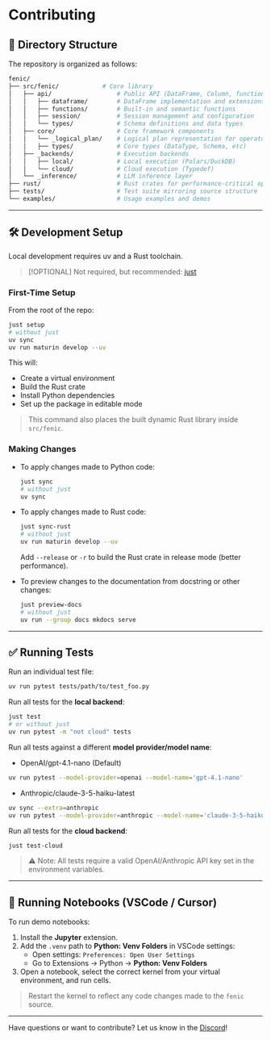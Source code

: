 # Contributing

## 📁 Directory Structure

The repository is organized as follows:

```bash
fenic/
├── src/fenic/            # Core library
│   ├── api/                  # Public API (DataFrame, Column, functions, session)
│   │   ├── dataframe/        # DataFrame implementation and extensions
│   │   ├── functions/        # Built-in and semantic functions
│   │   ├── session/          # Session management and configuration
│   │   └── types/            # Schema definitions and data types
│   ├── core/                 # Core framework components
│   │   └── _logical_plan/    # Logical plan representation for operators
│   │   ├── types/            # Core types (DataType, Schema, etc)
│   ├── _backends/            # Execution backends
│   │   ├── local/            # Local execution (Polars/DuckDB)
│   │   └── cloud/            # Cloud execution (Typedef)
│   └── _inference/           # LLM inference layer
├── rust/                     # Rust crates for performance-critical operations
├── tests/                    # Test suite mirroring source structure
└── examples/                 # Usage examples and demos
```

---

## 🛠️ Development Setup

Local development requires uv and a Rust toolchain.

> [!OPTIONAL]
> Not required, but recommended: [just](https://just.systems/)

### First-Time Setup

From the root of the repo:

```bash
just setup
# without just
uv sync
uv run maturin develop --uv
```

This will:

- Create a virtual environment
- Build the Rust crate
- Install Python dependencies
- Set up the package in editable mode

> This command also places the built dynamic Rust library inside `src/fenic`.

### Making Changes

- To apply changes made to Python code:

  ```bash
  just sync
  # without just
  uv sync
  ```

- To apply changes made to Rust code:

  ```bash
  just sync-rust
  # without just
  uv run maturin develop --uv
  ```

  Add `--release` or `-r` to build the Rust crate in release mode (better performance).

- To preview changes to the documentation from docstring or other changes:

  ```bash
  just preview-docs
  # without just
  uv run --group docs mkdocs serve
  ```

---

## ✅ Running Tests

Run an individual test file:

```bash
uv run pytest tests/path/to/test_foo.py
```

Run all tests for the **local backend**:

```bash
just test
# or without just
uv run pytest -m "not cloud" tests
```

Run all tests against a different **model provider/model name**:

- OpenAI/gpt-4.1-nano (Default)

```bash
uv run pytest --model-provider=openai --model-name='gpt-4.1-nano'
```

- Anthropic/claude-3-5-haiku-latest

```bash
uv sync --extra=anthropic
uv run pytest --model-provider=anthropic --model-name='claude-3-5-haiku-latest'
```

Run all tests for the **cloud backend**:

```bash
just test-cloud
```

> ⚠️ Note: All tests require a valid OpenAI/Anthropic API key set in the environment variables.

---

## 📓 Running Notebooks (VSCode / Cursor)

To run demo notebooks:

1. Install the **Jupyter** extension.
2. Add the `.venv` path to **Python: Venv Folders** in VSCode settings:
   - Open settings: `Preferences: Open User Settings`
   - Go to Extensions → Python → **Python: Venv Folders**
3. Open a notebook, select the correct kernel from your virtual environment, and run cells.

> Restart the kernel to reflect any code changes made to the `fenic` source.

---

Have questions or want to contribute? Let us know in the [Discord](https://discord.gg/GdqF3J7huR)!
